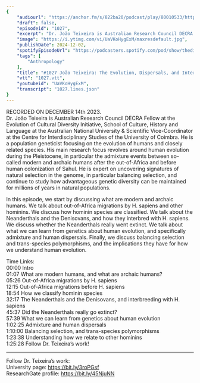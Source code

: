 ```yaml
---
{
	"audiourl": "https://anchor.fm/s/822ba20/podcast/play/80010533/https%3A%2F%2Fd3ctxlq1ktw2nl.cloudfront.net%2Fstaging%2F2023-11-14%2Fd34d822a-cab7-0480-ad96-a6f487e4dd33.m4a",
	"draft": false,
	"episodeid": "1027",
	"excerpt": "Dr. João Teixeira is Australian Research Council DECRA Fellow at the Evolution of Cultural Diversity Initiative, School of Culture, History and Language at the Australian National University & Scientific Vice-Coordinator at the Centre for Interdisciplinary Studies of the University of Coimbra. He is a population geneticist focusing on the evolution of humans and closely related species. His main research focus revolves around human evolution during the Pleistocene, in particular the admixture events between so-called modern and archaic humans after the out-of-Africa and before human colonization of Sahul. He is expert on uncovering signatures of natural selection in the genome, in particular balancing selection, and continue to study how advantageous genetic diversity can be maintained for millions of years in natural populations.",
	"image": "https://i.ytimg.com/vi/UaVKoHygExM/maxresdefault.jpg",
	"publishDate": 2024-12-02,
	"spotifyEpisodeUrl": "https://podcasters.spotify.com/pod/show/thedissenter/episodes/1027-Joo-Teixeira-The-Evolution--Dispersals--and-Interbreeding-of-Hominins-e2d87r5",
	"tags": [
		"Anthropology"
	],
	"title": "#1027 João Teixeira: The Evolution, Dispersals, and Interbreeding of Hominins",
	"vtt": "1027.vtt",
	"youtubeid": "UaVKoHygExM",
	"transcript": "1027.lines.json"
}
---
```

RECORDED ON DECEMBER 14th 2023.  
Dr. João Teixeira is Australian Research Council DECRA Fellow at the Evolution of Cultural Diversity Initiative, School of Culture, History and Language at the Australian National University & Scientific Vice-Coordinator at the Centre for Interdisciplinary Studies of the University of Coimbra. He is a population geneticist focusing on the evolution of humans and closely related species. His main research focus revolves around human evolution during the Pleistocene, in particular the admixture events between so-called modern and archaic humans after the out-of-Africa and before human colonization of Sahul. He is expert on uncovering signatures of natural selection in the genome, in particular balancing selection, and continue to study how advantageous genetic diversity can be maintained for millions of years in natural populations.

In this episode, we start by discussing what are modern and archaic humans. We talk about out-of-Africa migrations by H. sapiens and other hominins. We discuss how hominin species are classified. We talk about the Neanderthals and the Denisovans, and how they interbred with H. sapiens. We discuss whether the Neanderthals really went extinct. We talk about what we can learn from genetics about human evolution, and specifically admixture and human dispersals. Finally, we discuss balancing selection and trans-species polymorphisms, and the implications they have for how we understand human evolution.

Time Links:  
<time>00:00</time> Intro  
<time>01:07</time> What are modern humans, and what are archaic humans?  
<time>05:26</time> Out-of-Africa migrations by H. sapiens  
<time>12:15</time> Out-of-Africa migrations before H. sapiens  
<time>18:54</time> How we classify hominin species  
<time>32:17</time> The Neanderthals and the Denisovans, and interbreeding with H. sapiens  
<time>45:37</time> Did the Neanderthals really go extinct?  
<time>57:39</time> What we can learn from genetics about human evolution  
<time>1:02:25</time> Admixture and human dispersals  
<time>1:10:00</time> Balancing selection, and trans-species polymorphisms  
<time>1:23:38</time> Understanding how we relate to other hominins  
<time>1:25:28</time> Follow Dr. Teixeira’s work!

---

Follow Dr. Teixeira’s work:  
University page: https://bit.ly/3roPGsf  
ResearchGate profile: https://bit.ly/45NjuNN
